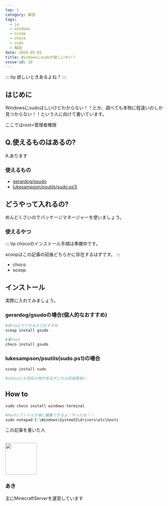 ```yaml
---
top: 1
category: 解説
tags:
  - ja
  - windows
  - scoop
  - choco
  - sudo
  - 解説
date: 2020-05-01
title: Windowsにsudoが欲しいかい？
vssue-id: 10
---
```



<!-- more -->

::: tip
欲しいときあるよね？
:::

<TOC />

## はじめに

Windowsにsudoほしいけどわからない！！とか、調べても本物に程遠いのしか見つからない！！という人に向けて書いています。

ここではroot=管理者権限

## Q.使えるものはあるの?

A.あります

### 使えるもの

- [gerardog/gsudo](https://github.com/gerardog/gsudo)
- [lukesampson/psutils(sudo.ps1)](https://github.com/lukesampson/psutils)

## どうやって入れるの?

めんどくさいのでパッケージマネージャーを使いましょう。

### 使えるやつ

::: tip
chocoのインストール手順は準備中です。

scoopはこの記事の前後どちらかに存在するはずです。
:::

- choco
- scoop

## インストール

実際に入れてみましょう。

### gerardog/gsudoの場合(個人的なおすすめ)

```ps1
#非rootでできるのでおすすめ
scoop install gsudo

#要root
choco install gsudo
```

### lukesampson/psutils(sudo.ps1)の場合

```ps1
scoop install sudo

#chocoにも同名の物があるがこれは完成度低い
```

## How to

```ps1
sudo choco install windows-terminal
```

```ps1
#hostsファイルが楽に編集できるよ！やったね！！
sudo notepad C:\Windows\System32\drivers\etc\hosts
```

<div class="auther-grid">
  <article class="auther-side">
    <div class="auther-line">
        <div class="balloon1">
          <p>この記事を書いた人</p>
        </div>
        <br>
        <img
        class="auther-icon"
        src="https://repo.akarinext.org/assets/image/icon/aki-icon.png"
        width="100"
        height="100"
        />
          <h3>あき</h3>
    </div>
  </article>
  <section class="auther-main">
    <div class="auther-main">
      主にMinecraftServerを運営しています
    </div>
  </section>
</div>
